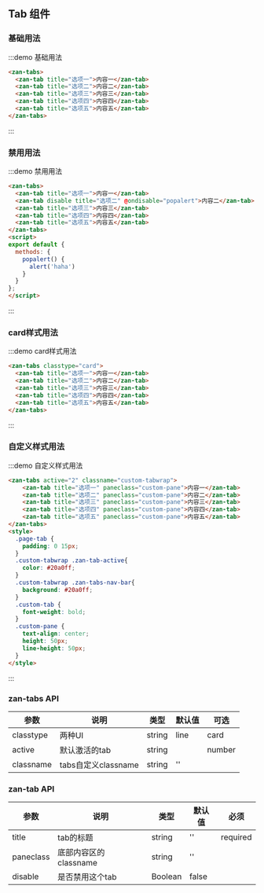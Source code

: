 ## Tab 组件

### 基础用法

:::demo 基础用法
```html
<zan-tabs>
  <zan-tab title="选项一">内容一</zan-tab>
  <zan-tab title="选项二">内容二</zan-tab>
  <zan-tab title="选项三">内容三</zan-tab>
  <zan-tab title="选项四">内容四</zan-tab>
  <zan-tab title="选项五">内容五</zan-tab>
</zan-tabs>
```

<script>
export default {
  methods: {
    popalert() {
      alert('haha')
    }
  }
};
</script>
:::
### 禁用用法
:::demo 禁用用法
```html
<zan-tabs>
  <zan-tab title="选项一">内容一</zan-tab>
  <zan-tab disable title="选项二" @ondisable="popalert">内容二</zan-tab>
  <zan-tab title="选项三">内容三</zan-tab>
  <zan-tab title="选项四">内容四</zan-tab>
  <zan-tab title="选项五">内容五</zan-tab>
</zan-tabs>
<script>
export default {
  methods: {
    popalert() {
      alert('haha')
    }
  }
};
</script>
```
:::

### card样式用法
:::demo card样式用法
```html
<zan-tabs classtype="card">
  <zan-tab title="选项一">内容一</zan-tab>
  <zan-tab title="选项二">内容二</zan-tab>
  <zan-tab title="选项三">内容三</zan-tab>
  <zan-tab title="选项四">内容四</zan-tab>
  <zan-tab title="选项五">内容五</zan-tab>
</zan-tabs>
```
:::
<style>
  .page-tab {
    padding: 0 15px;
  }
  .custom-tabwrap .zan-tab-active{
    color: #20a0ff;
  }
  .custom-tabwrap .zan-tabs-nav-bar{
    background: #20a0ff;
  }
  .custom-tab {
    font-weight: bold;
  }
  .custom-pane {
    text-align: center;
    height: 50px;
    line-height: 50px;
  }
</style>

### 自定义样式用法
:::demo 自定义样式用法
```html
<zan-tabs active="2" classname="custom-tabwrap">
    <zan-tab title="选项一" paneclass="custom-pane">内容一</zan-tab>
    <zan-tab title="选项二" paneclass="custom-pane">内容二</zan-tab>
    <zan-tab title="选项三" paneclass="custom-pane">内容三</zan-tab>
    <zan-tab title="选项四" paneclass="custom-pane">内容四</zan-tab>
    <zan-tab title="选项五" paneclass="custom-pane">内容五</zan-tab>
</zan-tabs>
<style>
  .page-tab {
    padding: 0 15px;
  }
  .custom-tabwrap .zan-tab-active{
    color: #20a0ff;
  }
  .custom-tabwrap .zan-tabs-nav-bar{
    background: #20a0ff;
  }
  .custom-tab {
    font-weight: bold;
  }
  .custom-pane {
    text-align: center;
    height: 50px;
    line-height: 50px;
  }
</style>
```
:::

### zan-tabs API

| 参数       | 说明      | 类型       | 默认值       | 可选      |
|-----------|-----------|-----------|-------------|-------------|
| classtype | 两种UI | string  | line |     card      |
| active | 默认激活的tab | string || number  | 0 |           |
| classname | tabs自定义classname | string  | '' |           |


### zan-tab API
| 参数       | 说明      | 类型       | 默认值       | 必须       |
|-----------|-----------|-----------|-------------|-------------|
| title | tab的标题 | string  | ''          | required         |
| paneclass | 底部内容区的classname | string  | ''          |           |
| disable | 是否禁用这个tab | Boolean  | false      |           |

